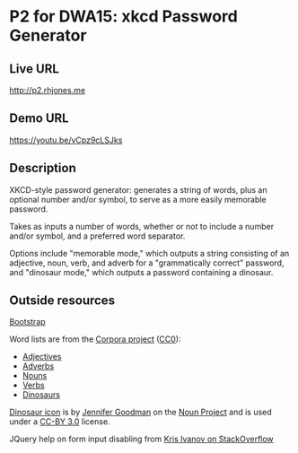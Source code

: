 # P2 for DWA15: xkcd Password Generator

## Live URL

http://p2.rhjones.me

## Demo URL

https://youtu.be/vCpz9cLSJks

## Description

XKCD-style password generator: generates a string of words, plus an optional number and/or symbol, to serve as a more easily memorable password. 

Takes as inputs a number of words, whether or not to include a number and/or symbol, and a preferred word separator. 

Options include "memorable mode," which outputs a string consisting of an adjective, noun, verb, and adverb for a "grammatically correct" password, and "dinosaur mode," which outputs a password containing a dinosaur.

## Outside resources

[Bootstrap](http://getbootstrap.com/)

Word lists are from the [Corpora project](https://github.com/dariusk/corpora/)  ([CC0](http://creativecommons.org/publicdomain/zero/1.0/)):
- [Adjectives](https://github.com/dariusk/corpora/blob/master/data/words/adjs.json)
- [Adverbs](https://github.com/dariusk/corpora/blob/master/data/words/adverbs.json)
- [Nouns](https://github.com/dariusk/corpora/blob/master/data/words/nouns.json)
- [Verbs](https://github.com/dariusk/corpora/blob/master/data/words/verbs.json)
- [Dinosaurs](https://github.com/dariusk/corpora/blob/master/data/animals/dinosaurs.json)

[Dinosaur icon](https://thenounproject.com/search/?q=dinosaur&i=161852) is by [Jennifer Goodman](https://thenounproject.com/goodmajr2827) on the [Noun Project](https://thenounproject.com/) and is used under a [CC-BY 3.0](http://creativecommons.org/licenses/by/3.0/us/) license.

JQuery help on form input disabling from [Kris Ivanov on StackOverflow](http://stackoverflow.com/questions/5818415/enable-disable-submit-button-based-on-radio-buttons/5818714#5818714)